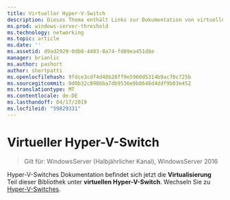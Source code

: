 ```yaml
---
title: Virtueller Hyper-V-Switch
description: Dieses Thema enthält Links zur Dokumentation von virtuellen Hyper-V-Switch für Windows Server 2016.
ms.prod: windows-server-threshold
ms.technology: networking
ms.topic: article
ms.date: ''
ms.assetid: d9ad2929-0db8-4483-8a74-fd89ea451d8e
manager: brianlic
ms.author: pashort
author: shortpatti
ms.openlocfilehash: 9fdce3cdf4d48b28ff9e5960d5314b9ac70c725b
ms.sourcegitcommit: 0d0b32c8986ba7db9536e0b8648d4ddf9b03e452
ms.translationtype: MT
ms.contentlocale: de-DE
ms.lasthandoff: 04/17/2019
ms.locfileid: "59829331"
---
```

# <a name="hyper-v-virtual-switch"></a>Virtueller Hyper-V-Switch

>Gilt für: WindowsServer (Halbjährlicher Kanal), WindowsServer 2016

Hyper-V-Switches Dokumentation befindet sich jetzt die **Virtualisierung** Teil dieser Bibliothek unter **virtuellen Hyper-V-Switch**. Wechseln Sie zu [Hyper-V-Switches](https://docs.microsoft.com/windows-server/virtualization/hyper-v-virtual-switch/hyper-v-virtual-switch).